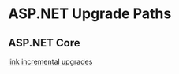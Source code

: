 # ASP.NET Upgrade Paths

## ASP.NET Core

[link](https://learn.microsoft.com/en-us/aspnet/core/migration/inc/overview?view=aspnetcore-7.0)
[incremental upgrades](https://learn.microsoft.com/en-us/aspnet/core/migration/inc/overview?view=aspnetcore-7.0)
